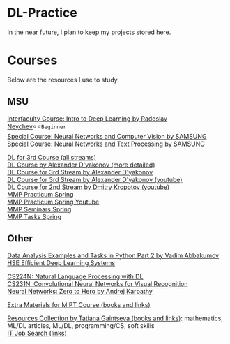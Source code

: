 # DL-Practice
In the near future, I plan to keep my projects stored here.

# Courses
Below are the resources I use to study.

## MSU
[Interfaculty Course: Intro to Deep Learning by Radoslav Neychev](https://github.com/MSUcourses/Data-Analysis-with-Python/tree/main/Deep%20Learning):star::star:`Beginner`<br/>
[Special Course: Neural Networks and Computer Vision by SAMSUNG](https://stepik.org/course/50352)<br/>
[Special Course: Neural Networks and Text Processing by SAMSUNG](https://stepik.org/course/54098)<br/>

[DL for 3rd Course (all streams)](https://github.com/MSU-ML-COURSE/DL-COURSE-22)<br/>
[DL Course by Alexander D'yakonov (more detailed)](https://github.com/Dyakonov/DL)<br/>
[DL Course for 3rd Stream by Alexander D'yakonov](https://github.com/Dyakonov/MSUDL)<br/>
[DL Course for 3rd Stream by Alexander D'yakonov (youtube)](https://www.youtube.com/playlist?list=PLhe7c-LCgl4KOFXmNgNsXM5mhYdLq_hxn)<br/>
[DL Course for 2nd Stream by Dmitry Kropotov (youtube)](https://youtube.com/playlist?list=PLzdAwQrglFyKECQU2noqoeAImVFZW7dfN)<br/>
[MMP Practicum Spring](https://github.com/mmp-practicum-team/mmp_practicum_spring_2023)<br/>
[MMP Practicum Spring Youtube](https://youtube.com/playlist?list=PLVF5PzSHILHTxlapj_O-drSuzOdZ4XAVG)<br/>
[MMP Seminars Spring](https://github.com/mmp-mmro-team/mmp_mmro_spring_2022)<br/>
[MMP Tasks Spring](https://github.com/mmp-practicum-team/mmp_practicum_spring_2023/tree/main/Tasks)<br/>

## Other
[Data Analysis Examples and Tasks in Python Part 2 by Vadim Abbakumov](https://compscicenter.ru/courses/data-mining-python2/2018-autumn/)<br/>
[HSE Efficient Deep Learning Systems](https://github.com/mryab/efficient-dl-systems)<br/>

[CS224N: Natural Language Processing with DL](https://youtube.com/playlist?list=PLoROMvodv4rOSH4v6133s9LFPRHjEmbmJ)<br/>
[CS231N: Convolutional Neural Networks for Visual Recognition](https://youtube.com/playlist?list=PLC1qU-LWwrF64f4QKQT-Vg5Wr4qEE1Zxk)<br/>
[Neural Networks: Zero to Hero by Andrej Karpathy](https://github.com/karpathy/nn-zero-to-hero)<br/>

[Extra Materials for MIPT Course (books and links)](https://github.com/Atmyre/open-ml-course/blob/master/extra_materials.md)<br/>

[Resources Collection by Tatiana Gaintseva (books and links)](https://github.com/Atmyre/ml-dl-resources-rus): mathematics, ML/DL articles, ML/DL, programming/CS, soft skills<br/>
[IT Job Search (links)](https://github.com/Atmyre/it-job-search)<br/>
